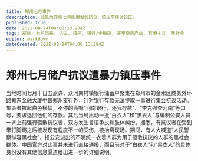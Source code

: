 ```yaml
---
title: 郑州七月事件
description: 此处为郑州七月所爆发的抗议、镇压事件讨论区。
published: true
date: 2022-08-24T04:00:13.284Z
tags: 郑州, 七月风暴, 抗议, 镇压, 银行/金融链, 赛里斯房产业, 官僚主义, 黑社会
editor: markdown
dateCreated: 2022-08-24T04:00:13.284Z
---
```


# 郑州七月储户抗议遭暴力镇压事件
当地时间七月十日五点许，众河南村镇银行储蓄户聚集在郑州市的金水区商务外环路郑东金融大厦中银郑州支行外，针对银行存款无法提取一事进行集会抗议活动。集会者拉起白色横幅，不停的高喊“河南银行，还我存款”、“李克强查河南”等口号，要求退回他们的存款。其后当局出动一批“白衣人”和“黑衣人”与编制公安人员一齐上前强行驱散抗议者，双方发生言语争执和肢体纠纷。据悉，有抗议者在受到拳打脚踢之后被发现有程度不一的受伤，被抬离现场。期间，有人大喊道“人民警察纵容黑社会”，指公安派出的不明统一衣着人群为用于驱散抗议的人群的黑社会群体。中国官方对此事并未进行直接通报，而目前对于“白衣人”和“黑衣人”的具体身份没有其他信息渠道给出进一步的详细说明。